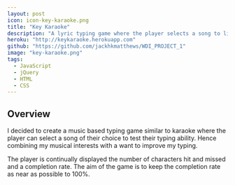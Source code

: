 ```yaml
---
layout: post
icon: icon-key-karaoke.png
title: "Key Karaoke"
description: "A lyric typing game where the player selects a song to listen and type to as the lyrics waterfall, line by line, down the screen."
heroku: "http://keykaraoke.herokuapp.com"
github: "https://github.com/jackhkmatthews/WDI_PROJECT_1"
image: "key-karaoke.png"
tags:
  - JavaScript
  - jQuery
  - HTML
  - CSS
---
```


## Overview

I decided to create a music based typing game similar to karaoke where the player can select a song of their choice to test their typing ability.  Hence combining my musical interests with a want to improve my typing.

The player is continually displayed the number of characters hit and missed and a completion rate. The aim of the game is to keep the completion rate as near as possible to 100%.
